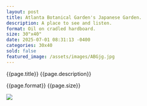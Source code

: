 ```yaml
---
layout: post
title: Atlanta Botanical Garden's Japanese Garden.
description: A place to see and listen.
format: Oil on cradled hardboard.
size: 30"x40"
date: 2025-07-01 08:31:13 -0400
categories: 30x40
sold: false
featured_image: /assets/images/ABGjg.jpg
---
```


{{page.title}} {{page.description}}

{{page.format}} {{page.size}}

<div class="frame-gold frame-gold--mat">
<img class="postimage" src="{{page.featured_image}}">
</div>
